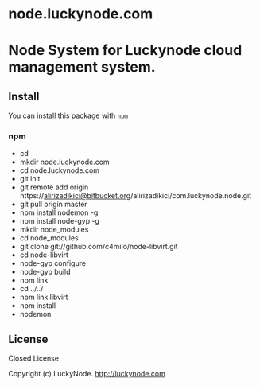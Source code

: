 # node.luckynode.com
# Node System for Luckynode cloud management system. 

## Install

You can install this package with `npm`

### npm

* cd
* mkdir node.luckynode.com
* cd node.luckynode.com
* git init
* git remote add origin https://alirizadikici@bitbucket.org/alirizadikici/com.luckynode.node.git
* git pull origin master
* npm install nodemon -g
* npm install node-gyp -g
* mkdir node_modules
* cd node_modules
* git clone git://github.com/c4milo/node-libvirt.git
* cd node-libvirt
* node-gyp configure
* node-gyp build
* npm link
* cd ../../
* npm link libvirt
* npm install
* nodemon

## License

Closed License

Copyright (c) LuckyNode. http://luckynode.com
